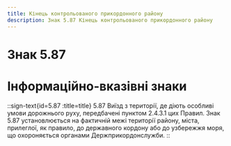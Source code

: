```yaml
---
title: Кінець контрольованого прикордонного району
description: Знак 5.87 Кінець контрольованого прикордонного району
---
```

# Знак 5.87
# Інформаційно-вказівні знаки
::sign-text{id=5.87 :title=title}
5.87 Виїзд з території, де діють особливі умови дорожнього руху, передбачені пунктом 2.4.3.1 цих Правил.
Знак 5.87 установлюється на фактичній межі території району, міста, прилеглої, як правило, до державного кордону або до узбережжя моря, що охороняється органами Держприкордонслужби.
::